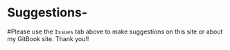 # Suggestions-

#Please use the `Issues` tab above to make suggestions on this site or about my GitBook site. Thank you!!
